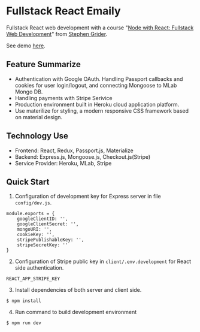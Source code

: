 # Fullstack React Emaily
Fullstack React web development with a course "[Node with React: Fullstack Web Development](https://www.udemy.com/node-with-react-fullstack-web-development)" from [Stephen Grider](https://github.com/StephenGrider).

See demo [here](https://limitless-forest-85384.herokuapp.com/).

## Feature Summarize
- Authentication with Google OAuth. Handling Passport callbacks and cookies for user login/logout, and connecting Mongoose to MLab Mongo DB.
- Handling payments with Stripe Serivice
- Production environment built in Heroku cloud application platform. 
- Use materilize for styling, a modern responsive CSS framework based on material design.

## Technology Use
- Frontend: React, Redux, Passport.js, Materialize 
- Backend: Express.js, Mongoose.js, Checkout.js(Stripe) 
- Service Provider: Heroku, MLab, Stripe

## Quick Start
1. Configuration of development key for Express server in file `config/dev.js`.
```
module.exports = {
    googleClientID: '',
    googleClientSecret: '',
    mongoURI: '',
    cookieKey: '',
    stripePublishableKey: '',
    stripeSecretKey: ''
}
```
2. Configuration of Stripe public key in `client/.env.development` for React side authentication.
```
REACT_APP_STRIPE_KEY
```
3. Install dependencies of both server and client side. 
```
$ npm install
```
4. Run command to build development environment 
```
$ npm run dev
```

